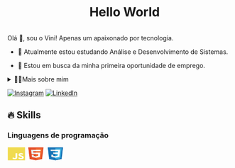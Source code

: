 <!--título-->
<div id="user-content-toc">
  <ul align="center">
    <summary><h1 style="display: inline-block">Hello World</h1></summary>
</div>

<!-- Presentation -->
<p>
  Olá 👋, sou o Vini! Apenas um apaixonado por tecnologia.

  - 🌱 Atualmente estou estudando Análise e Desenvolvimento de Sistemas.

  - 🔭  Estou em busca da minha primeira oportunidade de emprego.
</p>

<!-- Dropdown -->
<details>
  <summary>👨‍💻Mais sobre mim</summary>

  - 💬 Sou um estudante de 21 anos do curso de Análise e Desenvolvimento de Sistemas, com grande paixão por tecnologia e seu impacto na sociedade. Resido no Brasil e, desde cedo, busco aprimorar minhas habilidades técnicas, especialmente em Javascript, Typescript, SQL e React. Atualmente, trabalho como Analista de Suporte Júnior, o que me permite aplicar na prática o conhecimento adquirido e contribuir para o avanço tecnológico.
</details>

<!-- Links -->
[![Instagram](https://img.shields.io/badge/Instagram-E4405F?style=for-the-badge&logo=instagram&logoColor=white)](https://www.instagram.com/viniciusdesa27/)
[![LinkedIn](https://img.shields.io/badge/LinkedIn-0077B5?style=for-the-badge&logo=linkedin&logoColor=white)](https://www.linkedin.com/in/viniciusdesamartins)


<!-- GIF -->


## 🔥 Skills
<!-- Skills: Programming Languages -->
  <div style="flex-basis: 48%;">
    <h3>Linguagens de programação</h3>
    <img align="center" alt="Js" height="30" width="40" src="https://raw.githubusercontent.com/devicons/devicon/master/icons/javascript/javascript-plain.svg">
    <img align="center" alt="HTML" height="30" width="40" src="https://raw.githubusercontent.com/devicons/devicon/master/icons/html5/html5-original.svg">
    <img align="center" alt="CSS" height="30" width="40" src="https://raw.githubusercontent.com/devicons/devicon/master/icons/css3/css3-original.svg">




